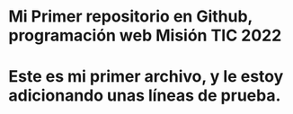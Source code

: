 # Mi Primer repositorio en Github, programación web Misión TIC 2022
# Este es mi primer archivo, y le estoy adicionando unas líneas de prueba.

